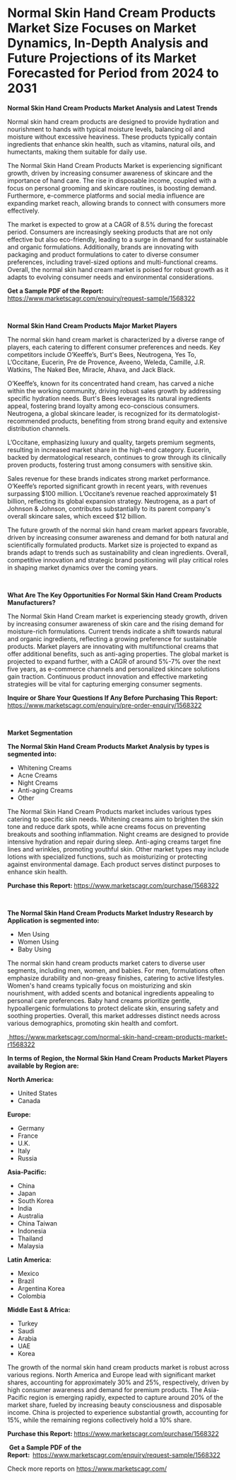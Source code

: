 <p><h1>Normal Skin Hand Cream Products Market Size Focuses on Market Dynamics, In-Depth Analysis and Future Projections of its Market Forecasted for Period from 2024 to 2031</h1></p><p><strong>Normal Skin Hand Cream Products Market Analysis and Latest Trends</strong></p>
<p><p>Normal skin hand cream products are designed to provide hydration and nourishment to hands with typical moisture levels, balancing oil and moisture without excessive heaviness. These products typically contain ingredients that enhance skin health, such as vitamins, natural oils, and humectants, making them suitable for daily use.</p><p>The Normal Skin Hand Cream Products Market is experiencing significant growth, driven by increasing consumer awareness of skincare and the importance of hand care. The rise in disposable income, coupled with a focus on personal grooming and skincare routines, is boosting demand. Furthermore, e-commerce platforms and social media influence are expanding market reach, allowing brands to connect with consumers more effectively.</p><p>The market is expected to grow at a CAGR of 8.5% during the forecast period. Consumers are increasingly seeking products that are not only effective but also eco-friendly, leading to a surge in demand for sustainable and organic formulations. Additionally, brands are innovating with packaging and product formulations to cater to diverse consumer preferences, including travel-sized options and multi-functional creams. Overall, the normal skin hand cream market is poised for robust growth as it adapts to evolving consumer needs and environmental considerations.</p></p>
<p><strong>Get a Sample PDF of the Report:&nbsp;</strong> <a href="https://www.marketscagr.com/enquiry/request-sample/1568322?utm_campaign=1836&utm_medium=2&utm_source=Github&utm_content=ia&utm_term=28122024&utm_id=normal-skin-hand-cream-products">https://www.marketscagr.com/enquiry/request-sample/1568322</a></p>
<p>&nbsp;</p>
<p><strong>Normal Skin Hand Cream Products Major Market Players</strong></p>
<p><p>The normal skin hand cream market is characterized by a diverse range of players, each catering to different consumer preferences and needs. Key competitors include O’Keeffe’s, Burt's Bees, Neutrogena, Yes To, L’Occitane, Eucerin, Pre de Provence, Aveeno, Weleda, Camille, J.R. Watkins, The Naked Bee, Miracle, Ahava, and Jack Black. </p><p>O’Keeffe’s, known for its concentrated hand cream, has carved a niche within the working community, driving robust sales growth by addressing specific hydration needs. Burt's Bees leverages its natural ingredients appeal, fostering brand loyalty among eco-conscious consumers. Neutrogena, a global skincare leader, is recognized for its dermatologist-recommended products, benefiting from strong brand equity and extensive distribution channels.</p><p>L’Occitane, emphasizing luxury and quality, targets premium segments, resulting in increased market share in the high-end category. Eucerin, backed by dermatological research, continues to grow through its clinically proven products, fostering trust among consumers with sensitive skin.</p><p>Sales revenue for these brands indicates strong market performance. O’Keeffe’s reported significant growth in recent years, with revenues surpassing $100 million. L’Occitane’s revenue reached approximately $1 billion, reflecting its global expansion strategy. Neutrogena, as a part of Johnson & Johnson, contributes substantially to its parent company's overall skincare sales, which exceed $12 billion.</p><p>The future growth of the normal skin hand cream market appears favorable, driven by increasing consumer awareness and demand for both natural and scientifically formulated products. Market size is projected to expand as brands adapt to trends such as sustainability and clean ingredients. Overall, competitive innovation and strategic brand positioning will play critical roles in shaping market dynamics over the coming years.</p></p>
<p>&nbsp;</p>
<p><strong>What Are The Key Opportunities For Normal Skin Hand Cream Products Manufacturers?</strong></p>
<p><p>The Normal Skin Hand Cream market is experiencing steady growth, driven by increasing consumer awareness of skin care and the rising demand for moisture-rich formulations. Current trends indicate a shift towards natural and organic ingredients, reflecting a growing preference for sustainable products. Market players are innovating with multifunctional creams that offer additional benefits, such as anti-aging properties. The global market is projected to expand further, with a CAGR of around 5%-7% over the next five years, as e-commerce channels and personalized skincare solutions gain traction. Continuous product innovation and effective marketing strategies will be vital for capturing emerging consumer segments.</p></p>
<p><strong>Inquire or Share Your Questions If Any Before Purchasing This Report:</strong> <a href="https://www.marketscagr.com/enquiry/pre-order-enquiry/1568322?utm_campaign=1836&utm_medium=2&utm_source=Github&utm_content=ia&utm_term=28122024&utm_id=normal-skin-hand-cream-products">https://www.marketscagr.com/enquiry/pre-order-enquiry/1568322</a></p>
<p>&nbsp;</p>
<p><strong>Market Segmentation</strong></p>
<p><strong>The Normal Skin Hand Cream Products Market Analysis by types is segmented into:</strong></p>
<p><ul><li>Whitening Creams</li><li>Acne Creams</li><li>Night Creams</li><li>Anti-aging Creams</li><li>Other</li></ul></p>
<p><p>The Normal Skin Hand Cream Products market includes various types catering to specific skin needs. Whitening creams aim to brighten the skin tone and reduce dark spots, while acne creams focus on preventing breakouts and soothing inflammation. Night creams are designed to provide intensive hydration and repair during sleep. Anti-aging creams target fine lines and wrinkles, promoting youthful skin. Other market types may include lotions with specialized functions, such as moisturizing or protecting against environmental damage. Each product serves distinct purposes to enhance skin health.</p></p>
<p><strong>Purchase this Report:&nbsp;</strong><a href="https://www.marketscagr.com/purchase/1568322?utm_campaign=1836&utm_medium=2&utm_source=Github&utm_content=ia&utm_term=28122024&utm_id=normal-skin-hand-cream-products">https://www.marketscagr.com/purchase/1568322</a></p>
<p>&nbsp;</p>
<p><strong>The Normal Skin Hand Cream Products Market Industry Research by Application is segmented into:</strong></p>
<p><ul><li>Men Using</li><li>Women Using</li><li>Baby Using</li></ul></p>
<p><p>The normal skin hand cream products market caters to diverse user segments, including men, women, and babies. For men, formulations often emphasize durability and non-greasy finishes, catering to active lifestyles. Women's hand creams typically focus on moisturizing and skin nourishment, with added scents and botanical ingredients appealing to personal care preferences. Baby hand creams prioritize gentle, hypoallergenic formulations to protect delicate skin, ensuring safety and soothing properties. Overall, this market addresses distinct needs across various demographics, promoting skin health and comfort.</p></p>
<p><a href="https://www.marketscagr.com/normal-skin-hand-cream-products-market-r1568322?utm_campaign=1836&utm_medium=2&utm_source=Github&utm_content=ia&utm_term=28122024&utm_id=normal-skin-hand-cream-products">&nbsp;https://www.marketscagr.com/normal-skin-hand-cream-products-market-r1568322</a></p>
<p><strong>In terms of Region, the Normal Skin Hand Cream Products Market Players available by Region are:</strong></p>
<p>
    <p> <strong> North America: </strong>
        <ul>
            <li>United States</li>
            <li>Canada</li>
        </ul>
        </p> 
    <p> <strong> Europe: </strong>
        <ul>
            <li>Germany</li>
            <li>France</li>
            <li>U.K.</li>
            <li>Italy</li>
            <li>Russia</li>
        </ul>
        </p> 
    <p> <strong> Asia-Pacific: </strong>
        <ul>
            <li>China</li>
            <li>Japan</li>
            <li>South Korea</li>
            <li>India</li>
            <li>Australia</li>
            <li>China Taiwan</li>
            <li>Indonesia</li>
            <li>Thailand</li>
            <li>Malaysia</li>
        </ul>
        </p> 
    <p> <strong> Latin America: </strong>
        <ul>
            <li>Mexico</li>
            <li>Brazil</li>
            <li>Argentina Korea</li>
            <li>Colombia</li>
        </ul>
        </p> 
    <p> <strong> Middle East & Africa: </strong>
        <ul>
            <li>Turkey</li>
            <li>Saudi</li>
            <li>Arabia</li>
            <li>UAE</li>
            <li>Korea</li>
        </ul>
    </p>
    </p>
<p><p>The growth of the normal skin hand cream products market is robust across various regions. North America and Europe lead with significant market shares, accounting for approximately 30% and 25%, respectively, driven by high consumer awareness and demand for premium products. The Asia-Pacific region is emerging rapidly, expected to capture around 20% of the market share, fueled by increasing beauty consciousness and disposable income. China is projected to experience substantial growth, accounting for 15%, while the remaining regions collectively hold a 10% share.</p></p>
<p><strong>Purchase this Report: </strong><a href="https://www.marketscagr.com/purchase/1568322?utm_campaign=1836&utm_medium=2&utm_source=Github&utm_content=ia&utm_term=28122024&utm_id=normal-skin-hand-cream-products">https://www.marketscagr.com/purchase/1568322</a></p>
<p>&nbsp;<strong>Get a Sample PDF of the Report:&nbsp;&nbsp;</strong><a href="https://www.marketscagr.com/enquiry/request-sample/1568322?utm_campaign=1836&utm_medium=2&utm_source=Github&utm_content=ia&utm_term=28122024&utm_id=normal-skin-hand-cream-products">https://www.marketscagr.com/enquiry/request-sample/1568322</a></p>
<p><strong></strong></p>
<p>Check more reports on <a href="https://www.marketscagr.com/?utm_campaign=1836&utm_medium=2&utm_source=Github&utm_content=ia&utm_term=28122024&utm_id=normal-skin-hand-cream-products">https://www.marketscagr.com/</a></p>